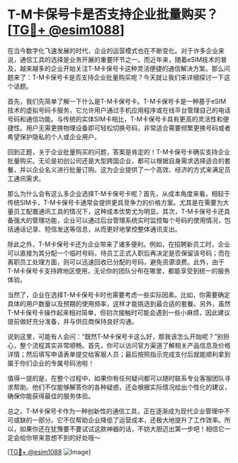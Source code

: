 # T-M卡保号卡是否支持企业批量购买？[[TG💪+ @esim1088](https://t.me/s/esim1088)]

在当今数字化飞速发展的时代，企业的运营模式也在不断变化。对于许多企业来说，通信工具的选择是业务开展的重要环节之一。而近年来，随着eSIM技术的普及，越来越多的企业开始关注T-M卡保号卡这种灵活便捷的通信解决方案。那么问题来了：T-M卡保号卡是否支持企业批量购买呢？今天就让我们来详细探讨一下这个话题。

首先，我们先简单了解一下什么是T-M卡保号卡。T-M卡保号卡是一种基于eSIM技术的虚拟号码卡服务，它允许用户通过手机应用程序或在线平台管理自己的电话号码和通信功能。与传统的实体SIM卡相比，T-M卡保号卡具有更高的灵活性和便捷性。用户无需更换物理设备即可轻松切换号码，非常适合需要频繁更换号码或者希望保护隐私的个人或企业用户。

回到正题，关于企业批量购买的问题，答案是肯定的！T-M卡保号卡确实支持企业批量购买。无论是初创公司还是大型跨国企业，都可以根据自身需求选择适合的套餐，并以企业名义进行批量订购。这为企业提供了一个高效、经济的方式来满足员工通讯需求。

那么为什么会有这么多企业选择T-M卡保号卡呢？首先，从成本角度来看，相较于传统SIM卡，T-M卡保号卡通常会提供更具竞争力的价格方案。尤其是在需要为大量员工配置通讯工具的情况下，这种成本优势尤为明显。其次，T-M卡保号卡还具备强大的管理功能，企业可以通过后台管理系统实时监控每个号码的使用情况，包括通话记录、短信发送等信息，从而更好地掌控整体通讯支出。

除此之外，T-M卡保号卡还为企业带来了诸多便利。例如，在招聘新员工时，企业可以直接为其分配一个临时号码，待员工正式入职后再决定是否保留该号码；而在离职员工处理方面，则可以迅速回收已分配的号码，避免资源浪费。此外，由于T-M卡保号卡支持跨地区使用，无论你的团队分布在哪里，都能享受到统一的服务体验。

当然了，企业在选择T-M卡保号卡时也需要考虑一些实际因素。比如，你需要确定具体的用户数量以及预期的使用频率，这样才能挑选到最合适的套餐。另外，虽然T-M卡保号卡操作起来相对简单，但初次接触时可能会遇到一些小麻烦，因此建议提前做好充分准备，并与供应商保持良好沟通。

说到这里，可能有人会问：“既然T-M卡保号卡这么好，那我该怎么开始呢？”别担心，整个流程其实非常顺畅。首先，你可以访问官方渠道了解相关产品信息及价格详情；然后填写申请表单提交给客服人员；最后按照指示完成支付后就能顺利拿到属于你们企业的专属号码池啦！

值得一提的是，在整个过程中，如果你有任何疑问都可以随时联系专业客服团队寻求帮助。他们不仅能够解答你的各种疑惑，还会根据实际情况给出个性化的建议，确保你能获得最佳的服务体验。

总之，T-M卡保号卡作为一种创新性的通信工具，正在逐渐成为现代企业管理中不可或缺的一部分。它不仅帮助企业降低了运营成本，还极大地提升了工作效率。所以，如果你还在犹豫要不要试试这款神器的话，不妨大胆迈出第一步吧！相信它一定会给你带来意想不到的好处哦～

[[TG💪+ @esim1088](https://t.me/s/esim1088) ![Image](https://i.postimg.cc/4NQfJmqS/Snipaste-2025-05-13-00-14-12.png)]